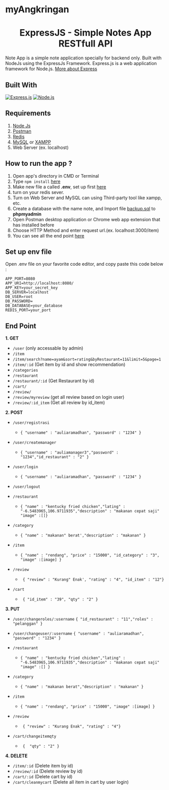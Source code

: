# myAngkringan

<h1 align="center">ExpressJS - Simple Notes App RESTfull API</h1>



Note App is a simple note application specially for backend only. Built with NodeJs using the ExpressJs Framework.
Express.js is a web application framework for Node.js. [More about Express](https://en.wikipedia.org/wiki/Express.js)
## Built With
[![Express.js](https://img.shields.io/badge/Express.js-4.x-orange.svg?style=rounded-square)](https://expressjs.com/en/starter/installing.html)
[![Node.js](https://img.shields.io/badge/Node.js-v.10.16-green.svg?style=rounded-square)](https://nodejs.org/)

## Requirements
1. <a href="https://nodejs.org/en/download/">Node Js</a>
2. <a href="https://www.getpostman.com/">Postman</a>
3. <a href="https://redis.io/download/">Redis</a>
3. <a href="https://www.mysql.com/downloads/">MySQL</a> or <a href="https://www.apachefriends.org/download.html">XAMPP</a>
3. Web Server (ex. localhost)

## How to run the app ?
1. Open app's directory in CMD or Terminal
2. Type `npm install` [here](#requirements)
3. Make new file a called **.env**, set up first [here](#set-up-env-file)
4. turn on your redis sever.
4. Turn on Web Server and MySQL can using Third-party tool like xampp, etc.
5. Create a database with the name note, and Import file [backup.sql](backup.sql) to **phpmyadmin**
6. Open Postman desktop application or Chrome web app extension that has installed before
7. Choose HTTP Method and enter request url.(ex. localhost:3000/item)
8. You can see all the end point [here](#end-point)

## Set up env file
Open .env file on your favorite code editor, and copy paste this code below :
```
APP_PORT=8080
APP_URI=http://localhost:8080/
APP_KEY=your_secret_key
DB_SERVER=localhost
DB_USER=root
DB_PASSWORD=
DB_DATABASE=your_database
REDIS_PORT=your_port
```

## End Point
**1. GET**
* `/user` (only accessable by admin)
* `/item`
* `/item/search?name=ayam&sort=rating&byRestaurant=11&limit=5&page=1`
* `/item/:id` (Get item by id and show recommendation)
* `/categories`
* `/restaurant`
* `/restaurant/:id` (Get Restaurant by id)
* `/cart/`
* `/review/` 
* `/review/myreview` (get all review based on login user) 
* `/review/:id_item` (Get all review by id_item)

**2. POST**
* `/user/registrasi`
    * ``` { "username" : "auliaramadhan", "password" : "1234" } ```

* `/user/createmanager`
    * ``` { "username" : "auliamanager3","password" : "1234","id_restaurant" : "2" } ```

* `/user/login`
    * ``` { "username" : "auliaramadhan", "password" : "1234" } ```

* `/user/logout`

* `/restaurant`
    * ``` { "name" : "kentucky fried chicken","lating" : "-6.5483965,106.9711935","description" : "makanan cepat saji"  "image" :[]} ```

* `/category`
    * ``` { "name" : "makanan" berat',"description" : "makanan" } ```

* `/item`
    * ``` { "name" : "rendang", "price" : "15000", "id_category" : "3", "image" :[image] } ```

* `/review`
    * ``` { "review" : "Kurang" Enak', "rating" : "4", "id_item" : "12"}```

* `/cart`
    * ``` { "id_item" : "39", "qty" : "2" }```

**3. PUT**
* `/user/changeroles/:username`
    ```{ "id_restaurant" : "11","roles" : "pelanggan" }```

* `/user/changeuser/:username`
    ```{ "username" : "auliaramadhan", "password" : "1234" }```

* `/restaurant`
    * ``` { "name" : "kentucky fried chicken","lating" : "-6.5483965,106.9711935","description" : "makanan cepat saji" "image" :[] } ```

* `/category`
    * ``` { "name" : "makanan berat","description" : "makanan" } ```

* `/item`
    * ``` { "name" : "rendang", "price" : "15000", "image" :[image] } ```

* `/review`
    * ``` { "review" : "Kurang Enak", "rating" : "4"}```

* `/cart/changeitemqty`
    * ``` {  "qty" : "2" }```

**4. DELETE**
* `/item/:id` (Delete item by id)
* `/review/:id` (Delete review by id)
* `/cart/:id` (Delete cart by id)
* `/cart/cleanmycart` (Delete all item in cart by user login)
